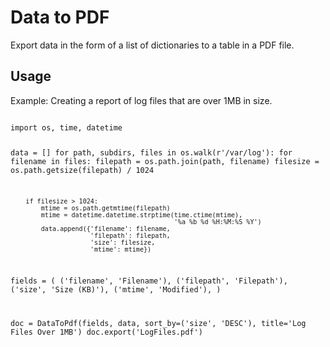 Data to PDF
===========

Export data in the form of a list of dictionaries to a table in a PDF file.

Usage
-----

Example: Creating a report of log files that are over 1MB in size.

<code>
import os, time, datetime

data = []
for path, subdirs, files in os.walk(r'/var/log'):
    for filename in files:
        filepath = os.path.join(path, filename)
        filesize = os.path.getsize(filepath) / 1024
        
        if filesize > 1024:
            mtime = os.path.getmtime(filepath)
            mtime = datetime.datetime.strptime(time.ctime(mtime),
                                               '%a %b %d %H:%M:%S %Y')
            data.append({'filename': filename,
                         'filepath': filepath,
                         'size': filesize,
                         'mtime': mtime})
                        
fields = (
    ('filename', 'Filename'),
    ('filepath', 'Filepath'),
    ('size', 'Size (KB)'),
    ('mtime', 'Modified'),
)

doc = DataToPdf(fields, data, sort_by=('size', 'DESC'),
                title='Log Files Over 1MB')
doc.export('LogFiles.pdf')
</code>